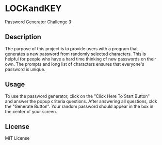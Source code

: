 # LOCKandKEY
Password Generator Challenge 3
## Description

The purpose of this project is to provide users with a program that generates a new password from randomly selected characters. This is helpful for people who have a hard time thinking of new passwords on their own. The prompts and long list of characters ensures that everyone's password is unique.


## Usage

To use the password generator, click on the "Click Here To Start Button" and answer the popup criteria questions. After answering all questions, clck the "Generate Button". Your random password should appear in the box in the center of your screen.
 

## License
MIT License

